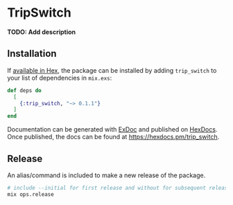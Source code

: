 # TripSwitch

**TODO: Add description**

## Installation

If [available in Hex](https://hex.pm/docs/publish), the package can be installed
by adding `trip_switch` to your list of dependencies in `mix.exs`:

```elixir
def deps do
  [
    {:trip_switch, "~> 0.1.1"}
  ]
end
```

Documentation can be generated with [ExDoc](https://github.com/elixir-lang/ex_doc)
and published on [HexDocs](https://hexdocs.pm). Once published, the docs can
be found at <https://hexdocs.pm/trip_switch>.

## Release

An alias/command is included to make a new release of the package.

```bash
# include --initial for first release and without for subsequent releases
mix ops.release
```

